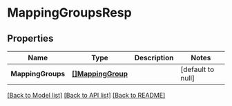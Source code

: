 # MappingGroupsResp

## Properties
Name | Type | Description | Notes
------------ | ------------- | ------------- | -------------
**MappingGroups** | [**[]MappingGroup**](MappingGroup.md) |  | [default to null]

[[Back to Model list]](../README.md#documentation-for-models) [[Back to API list]](../README.md#documentation-for-api-endpoints) [[Back to README]](../README.md)


